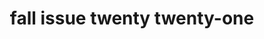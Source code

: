 ---
title: fall issue twenty twenty-one
meta: fall 2021
link: https://issuu.com/rhhspyglass/docs/fall_issue_2021_compressed
img: /images/2021-fall/IMG_2415.JPG
alt: fall 2021
color: "#696d61"
issue: true
archive: false
---